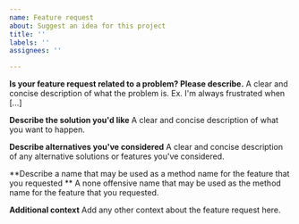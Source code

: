 ```yaml
---
name: Feature request
about: Suggest an idea for this project
title: ''
labels: ''
assignees: ''

---
```


**Is your feature request related to a problem? Please describe.**
A clear and concise description of what the problem is. Ex. I'm always frustrated when [...]

**Describe the solution you'd like**
A clear and concise description of what you want to happen.

**Describe alternatives you've considered**
A clear and concise description of any alternative solutions or features you've considered.

**Describe a name that may be used as a method name for the feature that you requested **
A none offensive name that may be used as the method name for the feature that you requested.

**Additional context**
Add any other context about the feature request here.
